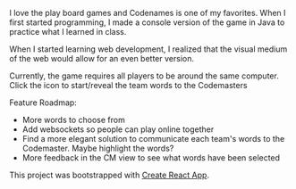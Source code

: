 I love the play board games and Codenames is one of my favorites. When I first started programming, I made a console version of the game in Java to practice what I learned in class.

When I started learning web development, I realized that the visual medium of the web would allow for an even better version.

Currently, the game requires all players to be around the same computer. Click the icon to start/reveal the team words to the Codemasters


Feature Roadmap:

- More words to choose from
- Add websockets so people can play online together
- Find a more elegant solution to communicate each team's words to the Codemaster. Maybe highlight the words?
- More feedback in the CM view to see what words have been selected

This project was bootstrapped with [Create React App](https://github.com/facebookincubator/create-react-app).